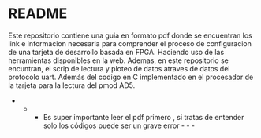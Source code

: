 # README
Este repositorio contiene una guia en formato pdf donde se encuentran los link e informacion necesaria para comprender el proceso
de configuracion de una tarjeta de desarrollo basada en FPGA. Haciendo uso de las herramientas disponibles en la web. Ademas, en este repositorio se encuntran, el scrip de lectura y ploteo de datos atraves de datos del protocolo uart. Además del codigo en C implementado en el procesador de la tarjeta para la lectura del pmod AD5. 


- - - Es super importante leer el pdf primero , si tratas de entender solo los códigos puede ser un grave error - - -
